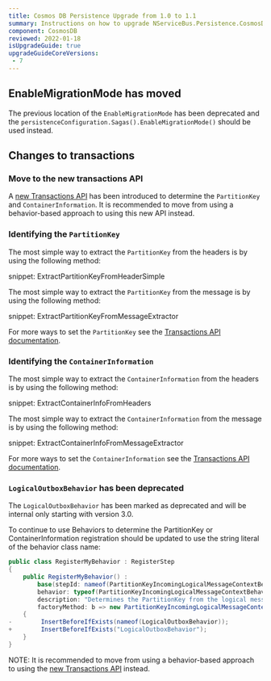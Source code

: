 ```yaml
---
title: Cosmos DB Persistence Upgrade from 1.0 to 1.1
summary: Instructions on how to upgrade NServiceBus.Persistence.CosmosDB 1.0 to 1.1
component: CosmosDB
reviewed: 2022-01-18
isUpgradeGuide: true
upgradeGuideCoreVersions:
 - 7
---
```


## EnableMigrationMode has moved

The previous location of the `EnableMigrationMode` has been deprecated and the `persistenceConfiguration.Sagas().EnableMigrationMode()` should be used instead.

## Changes to transactions

### Move to the new transactions API

A [new Transactions API](/persistence/cosmosdb/transactions.md) has been introduced to determine the `PartitionKey` and `ContainerInformation`. It is recommended to move from using a behavior-based approach to using this new API instead.

### Identifying the `PartitionKey`

The most simple way to extract the `PartitionKey` from the headers is by using the following method:

snippet: ExtractPartitionKeyFromHeaderSimple

The most simple way to extract the `PartitionKey` from the message is by using the following method:

snippet: ExtractPartitionKeyFromMessageExtractor

For more ways to set the `PartitionKey` see the [Transactions API documentation](/persistence/cosmosdb/transactions.md).

### Identifying the `ContainerInformation`

The most simple way to extract the `ContainerInformation` from the headers is by using the following method:

snippet: ExtractContainerInfoFromHeaders

The most simple way to extract the `ContainerInformation` from the message is by using the following method:

snippet: ExtractContainerInfoFromMessageExtractor

For more ways to set the `ContainerInformation` see the [Transactions API documentation](/persistence/cosmosdb/transactions.md).

### `LogicalOutboxBehavior` has been deprecated

The `LogicalOutboxBehavior` has been marked as deprecated and will be internal only starting with version 3.0.

To continue to use Behaviors to determine the PartitionKey or ContainerInformation registration should be updated to use the string literal of the behavior class name:

```csharp
public class RegisterMyBehavior : RegisterStep
{
    public RegisterMyBehavior() :
        base(stepId: nameof(PartitionKeyIncomingLogicalMessageContextBehavior),
        behavior: typeof(PartitionKeyIncomingLogicalMessageContextBehavior),
        description: "Determines the PartitionKey from the logical message",
        factoryMethod: b => new PartitionKeyIncomingLogicalMessageContextBehavior())
    {
-        InsertBeforeIfExists(nameof(LogicalOutboxBehavior));    
+        InsertBeforeIfExists("LogicalOutboxBehavior");
    }
}
```

NOTE: It is recommended to move from using a behavior-based approach to using the [new Transactions API](/persistence/cosmosdb/transactions.md) instead.